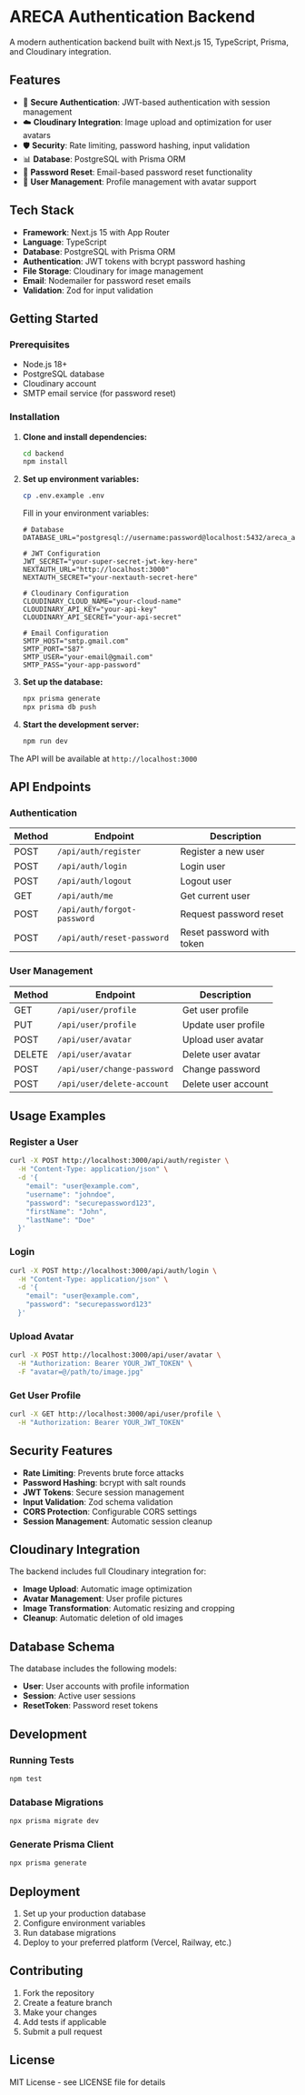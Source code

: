 # ARECA Authentication Backend

A modern authentication backend built with Next.js 15, TypeScript, Prisma, and Cloudinary integration.

## Features

- 🔐 **Secure Authentication**: JWT-based authentication with session management
- ☁️ **Cloudinary Integration**: Image upload and optimization for user avatars
- 🛡️ **Security**: Rate limiting, password hashing, input validation
- 📊 **Database**: PostgreSQL with Prisma ORM
- 🔄 **Password Reset**: Email-based password reset functionality
- 👤 **User Management**: Profile management with avatar support

## Tech Stack

- **Framework**: Next.js 15 with App Router
- **Language**: TypeScript
- **Database**: PostgreSQL with Prisma ORM
- **Authentication**: JWT tokens with bcrypt password hashing
- **File Storage**: Cloudinary for image management
- **Email**: Nodemailer for password reset emails
- **Validation**: Zod for input validation

## Getting Started

### Prerequisites

- Node.js 18+ 
- PostgreSQL database
- Cloudinary account
- SMTP email service (for password reset)

### Installation

1. **Clone and install dependencies:**
   ```bash
   cd backend
   npm install
   ```

2. **Set up environment variables:**
   ```bash
   cp .env.example .env
   ```
   
   Fill in your environment variables:
   ```env
   # Database
   DATABASE_URL="postgresql://username:password@localhost:5432/areca_auth"
   
   # JWT Configuration
   JWT_SECRET="your-super-secret-jwt-key-here"
   NEXTAUTH_URL="http://localhost:3000"
   NEXTAUTH_SECRET="your-nextauth-secret-here"
   
   # Cloudinary Configuration
   CLOUDINARY_CLOUD_NAME="your-cloud-name"
   CLOUDINARY_API_KEY="your-api-key"
   CLOUDINARY_API_SECRET="your-api-secret"
   
   # Email Configuration
   SMTP_HOST="smtp.gmail.com"
   SMTP_PORT="587"
   SMTP_USER="your-email@gmail.com"
   SMTP_PASS="your-app-password"
   ```

3. **Set up the database:**
   ```bash
   npx prisma generate
   npx prisma db push
   ```

4. **Start the development server:**
   ```bash
   npm run dev
   ```

The API will be available at `http://localhost:3000`

## API Endpoints

### Authentication

| Method | Endpoint | Description |
|--------|----------|-------------|
| POST | `/api/auth/register` | Register a new user |
| POST | `/api/auth/login` | Login user |
| POST | `/api/auth/logout` | Logout user |
| GET | `/api/auth/me` | Get current user |
| POST | `/api/auth/forgot-password` | Request password reset |
| POST | `/api/auth/reset-password` | Reset password with token |

### User Management

| Method | Endpoint | Description |
|--------|----------|-------------|
| GET | `/api/user/profile` | Get user profile |
| PUT | `/api/user/profile` | Update user profile |
| POST | `/api/user/avatar` | Upload user avatar |
| DELETE | `/api/user/avatar` | Delete user avatar |
| POST | `/api/user/change-password` | Change password |
| POST | `/api/user/delete-account` | Delete user account |

## Usage Examples

### Register a User

```bash
curl -X POST http://localhost:3000/api/auth/register \
  -H "Content-Type: application/json" \
  -d '{
    "email": "user@example.com",
    "username": "johndoe",
    "password": "securepassword123",
    "firstName": "John",
    "lastName": "Doe"
  }'
```

### Login

```bash
curl -X POST http://localhost:3000/api/auth/login \
  -H "Content-Type: application/json" \
  -d '{
    "email": "user@example.com",
    "password": "securepassword123"
  }'
```

### Upload Avatar

```bash
curl -X POST http://localhost:3000/api/user/avatar \
  -H "Authorization: Bearer YOUR_JWT_TOKEN" \
  -F "avatar=@/path/to/image.jpg"
```

### Get User Profile

```bash
curl -X GET http://localhost:3000/api/user/profile \
  -H "Authorization: Bearer YOUR_JWT_TOKEN"
```

## Security Features

- **Rate Limiting**: Prevents brute force attacks
- **Password Hashing**: bcrypt with salt rounds
- **JWT Tokens**: Secure session management
- **Input Validation**: Zod schema validation
- **CORS Protection**: Configurable CORS settings
- **Session Management**: Automatic session cleanup

## Cloudinary Integration

The backend includes full Cloudinary integration for:

- **Image Upload**: Automatic image optimization
- **Avatar Management**: User profile pictures
- **Image Transformation**: Automatic resizing and cropping
- **Cleanup**: Automatic deletion of old images

## Database Schema

The database includes the following models:

- **User**: User accounts with profile information
- **Session**: Active user sessions
- **ResetToken**: Password reset tokens

## Development

### Running Tests

```bash
npm test
```

### Database Migrations

```bash
npx prisma migrate dev
```

### Generate Prisma Client

```bash
npx prisma generate
```

## Deployment

1. Set up your production database
2. Configure environment variables
3. Run database migrations
4. Deploy to your preferred platform (Vercel, Railway, etc.)

## Contributing

1. Fork the repository
2. Create a feature branch
3. Make your changes
4. Add tests if applicable
5. Submit a pull request

## License

MIT License - see LICENSE file for details
